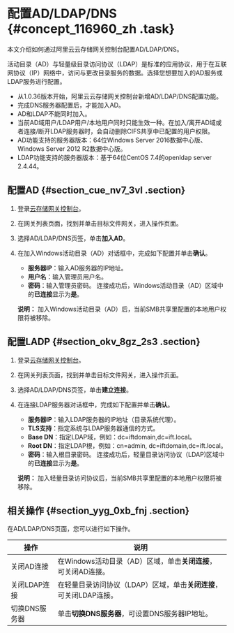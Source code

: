 # 配置AD/LDAP/DNS {#concept_116960_zh .task}

本文介绍如何通过阿里云云存储网关控制台配置AD/LDAP/DNS。

活动目录（AD）与轻量级目录访问协议（LDAP）是标准的应用协议，用于在互联网协议（IP）网络中，访问与更改目录服务的数据。选择您想要加入的AD服务或LDAP服务进行配置。

-   从1.0.36版本开始，阿里云云存储网关控制台新增AD/LDAP/DNS配置功能。
-   完成DNS服务器配置后，才能加入AD。
-   AD和LDAP不能同时加入。
-   当前AD域用户/LDAP用户/本地用户同时只能生效一种。在加入/离开AD域或者连接/断开LDAP服务器时，会自动删除CIFS共享中已配置的用户权限。
-   AD功能支持的服务器版本：64位Windows Server 2016数据中心版、Windows Server 2012 R2数据中心版。
-   LDAP功能支持的服务器版本：基于64位CentOS 7.4的openldap server 2.4.44。

## 配置AD {#section_cue_nv7_3vl .section}

1.  登录[云存储网关控制台](https://sgwnew.console.aliyun.com/)。
2.  在网关列表页面，找到并单击目标文件网关，进入操作页面。
3.  选择AD/LDAP/DNS页签，单击**加入AD**。
4.  在加入Windows活动目录（AD）对话框中，完成如下配置并单击**确认**。 

    -   **服务器IP**：输入AD服务器的IP地址。
    -   **用户名**：输入管理员用户名。
    -   **密码**：输入管理员密码。
    连接成功后，Windows活动目录（AD）区域中的**已连接**显示为**是**。

    **说明：** 加入Windows活动目录（AD）后，当前SMB共享里配置的本地用户权限将被移除。


## 配置LADP {#section_okv_8gz_2s3 .section}

1.  登录[云存储网关控制台](https://sgwnew.console.aliyun.com/)。
2.  在网关列表页面，找到并单击目标文件网关，进入操作页面。
3.  选择AD/LDAP/DNS页签，单击**建立连接**。
4.  在连接LDAP服务器对话框中，完成如下配置并单击**确认**。 

    -   **服务器IP**：输入LDAP服务器的IP地址（目录系统代理）。
    -   **TLS支持**：指定系统与LDAP服务器通信的方式。
    -   **Base DN**：指定LDAP域，例如：dc=iftdomain,dc=ift.local。
    -   **Root DN**：指定LDAP根，例如：cn=admin, dc=iftdomain,dc=ift.local。
    -   **密码**：输入根目录密码。
    连接成功后，轻量目录访问协议（LDAP\)区域中的**已连接**显示为**是**。

    **说明：** 加入轻量目录访问协议后，当前SMB共享里配置的本地用户权限将被移除。


## 相关操作 {#section_yyg_0xb_fnj .section}

在AD/LDAP/DNS页面，您可以进行如下操作。

|操作|说明|
|--|--|
|关闭AD连接|在Windows活动目录（AD）区域，单击**关闭连接**，可关闭AD连接。|
|关闭LDAP连接|在轻量目录访问协议（LDAP）区域，单击**关闭连接**，可关闭LDAP连接。|
|切换DNS服务器|单击**切换DNS服务器**，可设置DNS服务器IP地址。|

